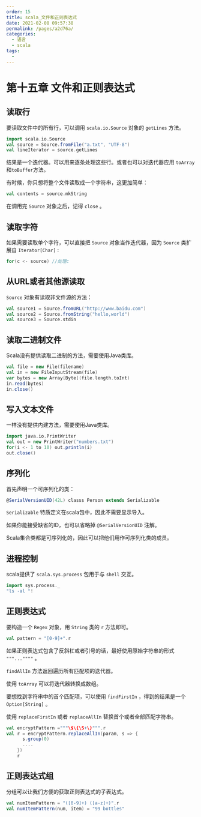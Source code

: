 ```yaml
---
order: 15
title: scala_文件和正则表达式
date: 2021-02-08 09:57:38
permalink: /pages/a2d76a/
categories: 
  - 语言
  - scala
tags: 
  - 
---
```


# 第十五章 文件和正则表达式

## 读取行

要读取文件中的所有行，可以调用 `scala.io.Source` 对象的 `getLines` 方法。

```scala
import scala.io.Source
val source = Source.fromFile("a.txt", "UTF-8")
val lineIterator = source.getLines
```

结果是一个迭代器。可以用来逐条处理这些行。或者也可以对迭代器应用 `toArray` 和`toBuffer`方法。

有时候，你只想将整个文件读取成一个字符串，这更加简单：

```scala
val contents = source.mkString
```

在调用完 `Source` 对象之后，记得 `close` 。

## 读取字符

如果需要读取单个字符，可以直接把 `Source` 对象当作迭代器，因为 `Source` 类扩展自 `Iterator[Char]` :

```scala
for(c <- source) //处理c
```

## 从URL或者其他源读取

`Source` 对象有读取非文件源的方法：

```scala
val source1 = Source.fromURL("http://www.baidu.com")
val source2 = Source.fromString("hello,world")
val source3 = Source.stdin
```

## 读取二进制文件

Scala没有提供读取二进制的方法，需要使用Java类库。

```scala
val file = new File(filename)
val in = new FileInputStream(file)
var bytes = new Array[Byte](file.length.toInt)
in.read(bytes)
in.close()
```

## 写入文本文件

一样没有提供内建方法，需要使用Java类库。

```scala
import java.io.PrintWriter
val out = new PrintWriter("numbers.txt")
for(i <- 1 to 10) out.println(i)
out.close()
```

## 序列化

首先声明一个可序列化的类：

```scala
@SerialVersionUID(42L) classs Person extends Serializable
```

`Serializable` 特质定义在scala包中，因此不需要显示导入。

如果你能接受缺省的ID，也可以省略掉 `@SerialVersionUID` 注解。

Scala集合类都是可序列化的，因此可以把他们用作可序列化类的成员。

## 进程控制

scala提供了 `scala.sys.process` 包用于与 `shell` 交互。

```scala
import sys.process._
"ls -al "!
```

## 正则表达式

要构造一个 `Regex` 对象，用 `String` 类的 `r` 方法即可。

```scala
val pattern = "[0-9]+".r
```

如果正则表达式包含了反斜杠或者引号的话，最好使用原始字符串的形式 `"""...""""` 。

`findAllIn` 方法返回遍历所有匹配项的迭代器。

使用 `toArray` 可以将迭代器转换成数组。

要想找到字符串中的首个匹配项，可以使用 `findFirstIn` ，得到的结果是一个 `Option[String]` 。

使用 `replaceFirstIn` 或者 `replaceAllIn` 替换首个或者全部匹配字符串。

```scala
val encryptPattern ="""\$\{\S+\}""".r
val r = encryptPattern.replaceAllIn(param, s => {
      s.group(0)
   	  ....
    })
    r
```

## 正则表达式组

分组可以让我们方便的获取正则表达式的子表达式。

```scala
val numItemPattern = "([0-9]+) ([a-z]+)".r
val numItemPattern(num, item) = "99 bottles"
```